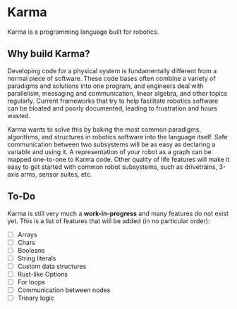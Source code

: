 # Karma

Karma is a programming language built for robotics.

## Why build Karma?

Developing code for a physical system is fundamentally different from a normal piece of software. These code bases often combine a variety of paradigms and solutions into one program, and engineers deal with parallelism, messaging and communication, linear algebra, and other topics regularly. Current frameworks that try to help facilitate robotics software can be bloated and poorly documented, leading to frustration and hours wasted.

Karma wants to solve this by baking the most common paradigms, algorithms, and structures in robotics software into the language itself. Safe communication between two subsystems will be as easy as declaring a variable and using it. A representation of your robot as a graph can be mapped one-to-one to Karma code. Other quality of life features will make it easy to get started with common robot subsystems, such as drivetrains, 3-axis arms, sensor suites, etc.

## To-Do

Karma is still very much a **work-in-progress** and many features do not exist yet. This is a list of features that will be added (in no particular order):

- [ ] Arrays
- [ ] Chars
- [ ] Booleans
- [ ] String literals
- [ ] Custom data structures
- [ ] Rust-like Options
- [ ] For loops
- [ ] Communication between nodes
- [ ] Trinary logic